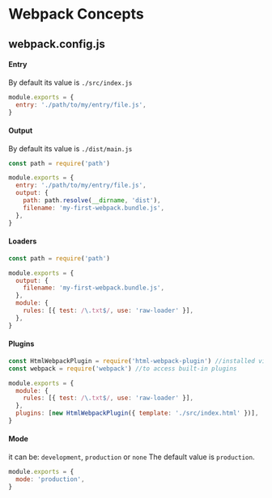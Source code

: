 # Webpack Concepts

## webpack.config.js

#### Entry

By default its value is `./src/index.js`

```js
module.exports = {
  entry: './path/to/my/entry/file.js',
}
```

#### Output
By default its value is `./dist/main.js`
```js
const path = require('path')

module.exports = {
  entry: './path/to/my/entry/file.js',
  output: {
    path: path.resolve(__dirname, 'dist'),
    filename: 'my-first-webpack.bundle.js',
  },
}
```

#### Loaders

```js
const path = require('path')

module.exports = {
  output: {
    filename: 'my-first-webpack.bundle.js',
  },
  module: {
    rules: [{ test: /\.txt$/, use: 'raw-loader' }],
  },
}
```

#### Plugins

```js
const HtmlWebpackPlugin = require('html-webpack-plugin') //installed via npm
const webpack = require('webpack') //to access built-in plugins

module.exports = {
  module: {
    rules: [{ test: /\.txt$/, use: 'raw-loader' }],
  },
  plugins: [new HtmlWebpackPlugin({ template: './src/index.html' })],
}
```

#### Mode

it can be: `development`, `production` or `none`
The default value is `production`.

```js
module.exports = {
  mode: 'production',
}
```
